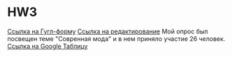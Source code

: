 # HW3
[Ссылка на Гугл-форму](https://docs.google.com/forms/d/e/1FAIpQLScDYdG2bwsuXl3R-Oe8qQoIlhkNG5NG61pQ-c2DBQL01t_krw/viewform?usp=sf_link)
[Ссылка на редактирование](https://docs.google.com/forms/d/1BLWVaJbmxK0K5OKkwrSYnUG3dmEyZs2qTMaXDn6X36E/edit)
Мой опрос был посвещен теме "Совренная мода" и в нем приняло участие 26 человек. 
[Ссылка на Google Таблицу](https://docs.google.com/spreadsheets/d/1L0FxCUjcO7roZokPsX4NQk8FMryVr2dlsshaSQyqnEw/edit#gid=578276920 "Excel таблица ответов") 
